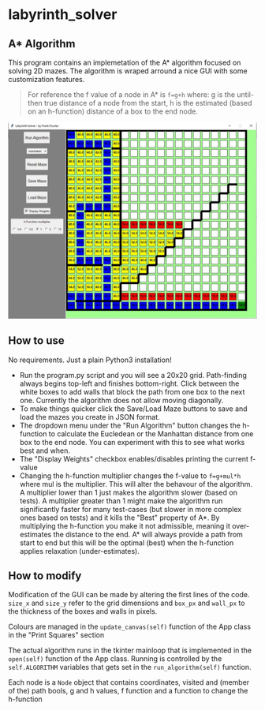 # labyrinth_solver

## A* Algorithm
This program contains an implemetation of the A* algorithm focused on solving 2D mazes. The algorithm is wraped arround a nice GUI with some customization features.

> For reference the f value of a node in A* is `f=g+h` where: g is the until-then true distance of a node from the start, h is the estimated (based on an h-function) distance of a box to the end node.

![A screenshot of the program being used](screenshot.JPG)

## How to use
No requirements. Just a plain Python3 installation!

* Run the program.py script and you will see a 20x20 grid. Path-finding always begins top-left and finishes bottom-right. Click between the white boxes to add walls that block the path from one box to the next one. Currently the algorithm does not allow moving diagonally.
* To make things quicker click the Save/Load Maze buttons to save and load the mazes you create in JSON format.
* The dropdown menu under the "Run Algorithm" button changes the h-function to calculate the Eucledean or the Manhattan distance from one box to the end node. You can experiment with this to see what works best and when.
* The "Display Weights" checkbox enables/disables printing the current f-value 
* Changing the h-function multiplier changes the f-value to `f=g+mul*h` where mul is the multiplier. This will alter the behavour of the algorithm. A multiplier lower than 1 just makes the algorithm slower (based on tests). A multiplier greater than 1 might make the algorithm run significantly faster for many test-cases (but slower in more complex ones based on tests) and it kills the "Best" property of A*. By multiplying the h-function you make it not admissible, meaning it over-estimates the distance to the end. A* will always provide a path from start to end but this will be the optimal (best) when the h-function applies relaxation (under-estimates).

## How to modify
Modification of the GUI can be made by altering the first lines of the code. `size_x` and `size_y` refer to the grid dimensions and `box_px` and `wall_px` to the thickness of the boxes and walls in pixels.

Colours are managed in the `update_canvas(self)` function of the App class in the "Print Squares" section

The actual algorithm runs in the tkinter mainloop that is implemented in the `open(self)` function of the App class. Running is controlled by the `self.ALGORITHM` variables that gets set in the `run_algorithm(self)` function.

Each node is a `Node` object that contains coordinates, visited and (member of the) path bools, g and h values, f function and a function to change the h-function
